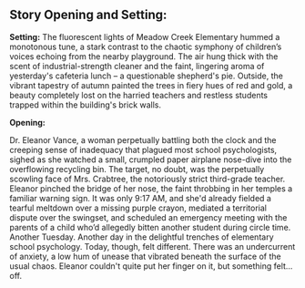 ## Story Opening and Setting:

**Setting:** The fluorescent lights of Meadow Creek Elementary hummed a monotonous tune, a stark contrast to the chaotic symphony of children’s voices echoing from the nearby playground. The air hung thick with the scent of industrial-strength cleaner and the faint, lingering aroma of yesterday's cafeteria lunch – a questionable shepherd's pie. Outside, the vibrant tapestry of autumn painted the trees in fiery hues of red and gold, a beauty completely lost on the harried teachers and restless students trapped within the building's brick walls.

**Opening:**

Dr. Eleanor Vance, a woman perpetually battling both the clock and the creeping sense of inadequacy that plagued most school psychologists, sighed as she watched a small, crumpled paper airplane nose-dive into the overflowing recycling bin. The target, no doubt, was the perpetually scowling face of Mrs. Crabtree, the notoriously strict third-grade teacher. Eleanor pinched the bridge of her nose, the faint throbbing in her temples a familiar warning sign. It was only 9:17 AM, and she'd already fielded a tearful meltdown over a missing purple crayon, mediated a territorial dispute over the swingset, and scheduled an emergency meeting with the parents of a child who’d allegedly bitten another student during circle time. Another Tuesday. Another day in the delightful trenches of elementary school psychology. Today, though, felt different. There was an undercurrent of anxiety, a low hum of unease that vibrated beneath the surface of the usual chaos. Eleanor couldn't quite put her finger on it, but something felt…off.

